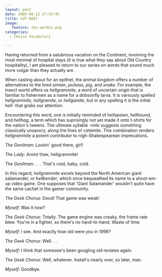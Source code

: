 ```yaml
---
layout: post
date: 2005-08-12 17:53:45
title: CUT BAIT
image:
   feature: sky-words1.png
categories:
  - Choice Vocabulary

---
```


Having returned from a salubrious vacation on the Continent, involving the most minimal of hospital stays (it is true what they say about Old Country hospitality), I am pleased to return to our series on words that sound much more vulgar than they actually are. 

When casting about for an epithet, the animal kingdom offers a number of alternatives to the tired _simian_, _jackass_, _pig_, and _snake_. For example, the insect world offers us _hellgrammite_, a word of uncertain origin that is familiar to fishermen as a name for a dobsonfly larva. It is variously spelled _hellgrammite_, _hellgramite_, or _hellgamite_, but in any spelling it is the initial _hell-_ that grabs our attention. 

Encountering this word, one is initially reminded of _hellspawn_, _hellhound_, and _hellhag_, a term which has suprisingly not yet made it onto t-shirts for the nation's  tweens. The ultimate syllable _-mite_ suggests something classically unsavory, along the lines of _catamite_. This combination renders _hellgrammite_ a potent contributor to nigh-Shakespearean imprecations. 

_The Genilman:_ Lookin' good there, girl!

_The Lady:_ Aroint thee, hellgrammite!

_The Genilman:_ . . . That's cold, baby, cold.

In this regard, _hellgrammite_ excels beyond the North American giant salamander, or _hellbender_, which once bequeathed its name to a shoot-em-up video game. One supposes that 'Giant Salamander' wouldn't quite have the same cachet in the gamer community.

_The Geek Chorus:_ Dood! That game was weak!

_Myself:_ Was it now?

_The Geek Chorus:_ Totally. The game engine was creaky, the frame rate blew. You're in a fighter, so there's no hand-to-hand. Waste of time.

_Myself:_ I see. And exactly how old were you in 1996?

_The Geek Chorus:_ Well. . .

_Myself:_ I think that someone's been googling old reviews again.

_The Geek Chorus:_ Well, whatever. Install's nearly over, so later, man.

_Myself:_ Goodbye.
